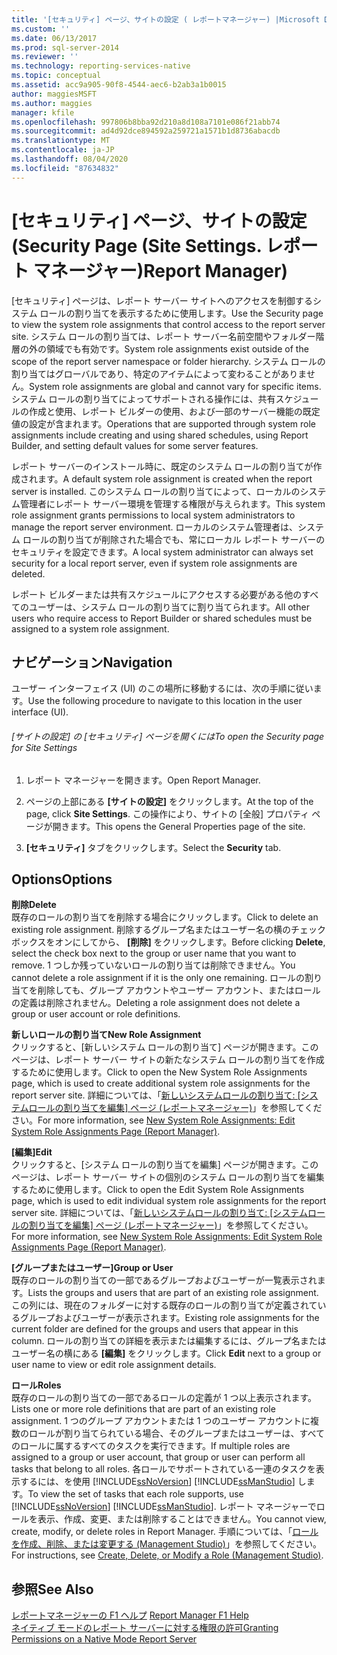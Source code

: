 ```yaml
---
title: '[セキュリティ] ページ、サイトの設定 ( レポートマネージャー) |Microsoft Docs'
ms.custom: ''
ms.date: 06/13/2017
ms.prod: sql-server-2014
ms.reviewer: ''
ms.technology: reporting-services-native
ms.topic: conceptual
ms.assetid: acc9a905-90f8-4544-aec6-b2ab3a1b0015
author: maggiesMSFT
ms.author: maggies
manager: kfile
ms.openlocfilehash: 997806b8bba92d210a8d108a7101e086f21abb74
ms.sourcegitcommit: ad4d92dce894592a259721a1571b1d8736abacdb
ms.translationtype: MT
ms.contentlocale: ja-JP
ms.lasthandoff: 08/04/2020
ms.locfileid: "87634832"
---
```

# <a name="security-page-site-settings-report-manager"></a><span data-ttu-id="c8f84-103">[セキュリティ] ページ、サイトの設定 (</span><span class="sxs-lookup"><span data-stu-id="c8f84-103">Security Page (Site Settings.</span></span> <span data-ttu-id="c8f84-104">レポート マネージャー)</span><span class="sxs-lookup"><span data-stu-id="c8f84-104">Report Manager)</span></span>
  <span data-ttu-id="c8f84-105">[セキュリティ] ページは、レポート サーバー サイトへのアクセスを制御するシステム ロールの割り当てを表示するために使用します。</span><span class="sxs-lookup"><span data-stu-id="c8f84-105">Use the Security page to view the system role assignments that control access to the report server site.</span></span> <span data-ttu-id="c8f84-106">システム ロールの割り当ては、レポート サーバー名前空間やフォルダー階層の外の領域でも有効です。</span><span class="sxs-lookup"><span data-stu-id="c8f84-106">System role assignments exist outside of the scope of the report server namespace or folder hierarchy.</span></span> <span data-ttu-id="c8f84-107">システム ロールの割り当てはグローバルであり、特定のアイテムによって変わることがありません。</span><span class="sxs-lookup"><span data-stu-id="c8f84-107">System role assignments are global and cannot vary for specific items.</span></span> <span data-ttu-id="c8f84-108">システム ロールの割り当てによってサポートされる操作には、共有スケジュールの作成と使用、レポート ビルダーの使用、および一部のサーバー機能の既定値の設定が含まれます。</span><span class="sxs-lookup"><span data-stu-id="c8f84-108">Operations that are supported through system role assignments include creating and using shared schedules, using Report Builder, and setting default values for some server features.</span></span>  
  
 <span data-ttu-id="c8f84-109">レポート サーバーのインストール時に、既定のシステム ロールの割り当てが作成されます。</span><span class="sxs-lookup"><span data-stu-id="c8f84-109">A default system role assignment is created when the report server is installed.</span></span> <span data-ttu-id="c8f84-110">このシステム ロールの割り当てによって、ローカルのシステム管理者にレポート サーバー環境を管理する権限が与えられます。</span><span class="sxs-lookup"><span data-stu-id="c8f84-110">This system role assignment grants permissions to local system administrators to manage the report server environment.</span></span> <span data-ttu-id="c8f84-111">ローカルのシステム管理者は、システム ロールの割り当てが削除された場合でも、常にローカル レポート サーバーのセキュリティを設定できます。</span><span class="sxs-lookup"><span data-stu-id="c8f84-111">A local system administrator can always set security for a local report server, even if system role assignments are deleted.</span></span>  
  
 <span data-ttu-id="c8f84-112">レポート ビルダーまたは共有スケジュールにアクセスする必要がある他のすべてのユーザーは、システム ロールの割り当てに割り当てられます。</span><span class="sxs-lookup"><span data-stu-id="c8f84-112">All other users who require access to Report Builder or shared schedules must be assigned to a system role assignment.</span></span>  
  
## <a name="navigation"></a><span data-ttu-id="c8f84-113">ナビゲーション</span><span class="sxs-lookup"><span data-stu-id="c8f84-113">Navigation</span></span>  
 <span data-ttu-id="c8f84-114">ユーザー インターフェイス (UI) のこの場所に移動するには、次の手順に従います。</span><span class="sxs-lookup"><span data-stu-id="c8f84-114">Use the following procedure to navigate to this location in the user interface (UI).</span></span>  
  
###### <a name="to-open-the-security-page-for-site-settings"></a><span data-ttu-id="c8f84-115">[サイトの設定] の [セキュリティ] ページを開くには</span><span class="sxs-lookup"><span data-stu-id="c8f84-115">To open the Security page for Site Settings</span></span>  
  
1.  <span data-ttu-id="c8f84-116">レポート マネージャーを開きます。</span><span class="sxs-lookup"><span data-stu-id="c8f84-116">Open Report Manager.</span></span>  
  
2.  <span data-ttu-id="c8f84-117">ページの上部にある **[サイトの設定]** をクリックします。</span><span class="sxs-lookup"><span data-stu-id="c8f84-117">At the top of the page, click **Site Settings**.</span></span> <span data-ttu-id="c8f84-118">この操作により、サイトの [全般] プロパティ ページが開きます。</span><span class="sxs-lookup"><span data-stu-id="c8f84-118">This opens the General Properties page of the site.</span></span>  
  
3.  <span data-ttu-id="c8f84-119">**[セキュリティ]** タブをクリックします。</span><span class="sxs-lookup"><span data-stu-id="c8f84-119">Select the **Security** tab.</span></span>  
  
## <a name="options"></a><span data-ttu-id="c8f84-120">Options</span><span class="sxs-lookup"><span data-stu-id="c8f84-120">Options</span></span>  
 <span data-ttu-id="c8f84-121">**削除**</span><span class="sxs-lookup"><span data-stu-id="c8f84-121">**Delete**</span></span>  
 <span data-ttu-id="c8f84-122">既存のロールの割り当てを削除する場合にクリックします。</span><span class="sxs-lookup"><span data-stu-id="c8f84-122">Click to delete an existing role assignment.</span></span> <span data-ttu-id="c8f84-123">削除するグループ名またはユーザー名の横のチェック ボックスをオンにしてから、 **[削除]** をクリックします。</span><span class="sxs-lookup"><span data-stu-id="c8f84-123">Before clicking **Delete**, select the check box next to the group or user name that you want to remove.</span></span> <span data-ttu-id="c8f84-124">1 つしか残っていないロールの割り当ては削除できません。</span><span class="sxs-lookup"><span data-stu-id="c8f84-124">You cannot delete a role assignment if it is the only one remaining.</span></span> <span data-ttu-id="c8f84-125">ロールの割り当てを削除しても、グループ アカウントやユーザー アカウント、またはロールの定義は削除されません。</span><span class="sxs-lookup"><span data-stu-id="c8f84-125">Deleting a role assignment does not delete a group or user account or role definitions.</span></span>  
  
 <span data-ttu-id="c8f84-126">**新しいロールの割り当て**</span><span class="sxs-lookup"><span data-stu-id="c8f84-126">**New Role Assignment**</span></span>  
 <span data-ttu-id="c8f84-127">クリックすると、[新しいシステム ロールの割り当て] ページが開きます。このページは、レポート サーバー サイトの新たなシステム ロールの割り当てを作成するために使用します。</span><span class="sxs-lookup"><span data-stu-id="c8f84-127">Click to open the New System Role Assignments page, which is used to create additional system role assignments for the report server site.</span></span> <span data-ttu-id="c8f84-128">詳細については、「[新しいシステムロールの割り当て: [システムロールの割り当てを編集] ページ &#40;レポートマネージャー&#41;](../../2014/reporting-services/new-system-role-assignments-edit-system-role-assignments-page-report-manager.md)」を参照してください。</span><span class="sxs-lookup"><span data-stu-id="c8f84-128">For more information, see [New System Role Assignments: Edit System Role Assignments Page &#40;Report Manager&#41;](../../2014/reporting-services/new-system-role-assignments-edit-system-role-assignments-page-report-manager.md).</span></span>  
  
 <span data-ttu-id="c8f84-129">**[編集]**</span><span class="sxs-lookup"><span data-stu-id="c8f84-129">**Edit**</span></span>  
 <span data-ttu-id="c8f84-130">クリックすると、[システム ロールの割り当てを編集] ページが開きます。このページは、レポート サーバー サイトの個別のシステム ロールの割り当てを編集するために使用します。</span><span class="sxs-lookup"><span data-stu-id="c8f84-130">Click to open the Edit System Role Assignments page, which is used to edit individual system role assignments for the report server site.</span></span> <span data-ttu-id="c8f84-131">詳細については、「[新しいシステムロールの割り当て: [システムロールの割り当てを編集] ページ &#40;レポートマネージャー&#41;](../../2014/reporting-services/new-system-role-assignments-edit-system-role-assignments-page-report-manager.md)」を参照してください。</span><span class="sxs-lookup"><span data-stu-id="c8f84-131">For more information, see [New System Role Assignments: Edit System Role Assignments Page &#40;Report Manager&#41;](../../2014/reporting-services/new-system-role-assignments-edit-system-role-assignments-page-report-manager.md).</span></span>  
  
 <span data-ttu-id="c8f84-132">**[グループまたはユーザー]**</span><span class="sxs-lookup"><span data-stu-id="c8f84-132">**Group or User**</span></span>  
 <span data-ttu-id="c8f84-133">既存のロールの割り当ての一部であるグループおよびユーザーが一覧表示されます。</span><span class="sxs-lookup"><span data-stu-id="c8f84-133">Lists the groups and users that are part of an existing role assignment.</span></span> <span data-ttu-id="c8f84-134">この列には、現在のフォルダーに対する既存のロールの割り当てが定義されているグループおよびユーザーが表示されます。</span><span class="sxs-lookup"><span data-stu-id="c8f84-134">Existing role assignments for the current folder are defined for the groups and users that appear in this column.</span></span> <span data-ttu-id="c8f84-135">ロールの割り当ての詳細を表示または編集するには、グループ名またはユーザー名の横にある **[編集]** をクリックします。</span><span class="sxs-lookup"><span data-stu-id="c8f84-135">Click **Edit** next to a group or user name to view or edit role assignment details.</span></span>  
  
 <span data-ttu-id="c8f84-136">**ロール**</span><span class="sxs-lookup"><span data-stu-id="c8f84-136">**Roles**</span></span>  
 <span data-ttu-id="c8f84-137">既存のロールの割り当ての一部であるロールの定義が 1 つ以上表示されます。</span><span class="sxs-lookup"><span data-stu-id="c8f84-137">Lists one or more role definitions that are part of an existing role assignment.</span></span> <span data-ttu-id="c8f84-138">1 つのグループ アカウントまたは 1 つのユーザー アカウントに複数のロールが割り当てられている場合、そのグループまたはユーザーは、すべてのロールに属するすべてのタスクを実行できます。</span><span class="sxs-lookup"><span data-stu-id="c8f84-138">If multiple roles are assigned to a group or user account, that group or user can perform all tasks that belong to all roles.</span></span> <span data-ttu-id="c8f84-139">各ロールでサポートされている一連のタスクを表示するには、を使用 [!INCLUDE[ssNoVersion](../includes/ssnoversion-md.md)] [!INCLUDE[ssManStudio](../includes/ssmanstudio-md.md)] します。</span><span class="sxs-lookup"><span data-stu-id="c8f84-139">To view the set of tasks that each role supports, use [!INCLUDE[ssNoVersion](../includes/ssnoversion-md.md)] [!INCLUDE[ssManStudio](../includes/ssmanstudio-md.md)].</span></span> <span data-ttu-id="c8f84-140">レポート マネージャーでロールを表示、作成、変更、または削除することはできません。</span><span class="sxs-lookup"><span data-stu-id="c8f84-140">You cannot view, create, modify, or delete roles in Report Manager.</span></span> <span data-ttu-id="c8f84-141">手順については、「[ロールを作成、削除、または変更する &#40;Management Studio&#41;](security/role-definitions-create-delete-or-modify.md)」を参照してください。</span><span class="sxs-lookup"><span data-stu-id="c8f84-141">For instructions, see [Create, Delete, or Modify a Role &#40;Management Studio&#41;](security/role-definitions-create-delete-or-modify.md).</span></span>  
  
## <a name="see-also"></a><span data-ttu-id="c8f84-142">参照</span><span class="sxs-lookup"><span data-stu-id="c8f84-142">See Also</span></span>  
 <span data-ttu-id="c8f84-143">[レポートマネージャーの F1 ヘルプ](../../2014/reporting-services/report-manager-f1-help.md) </span><span class="sxs-lookup"><span data-stu-id="c8f84-143">[Report Manager F1 Help](../../2014/reporting-services/report-manager-f1-help.md) </span></span>  
 [<span data-ttu-id="c8f84-144">ネイティブ モードのレポート サーバーに対する権限の許可</span><span class="sxs-lookup"><span data-stu-id="c8f84-144">Granting Permissions on a Native Mode Report Server</span></span>](security/granting-permissions-on-a-native-mode-report-server.md)  
  
  
